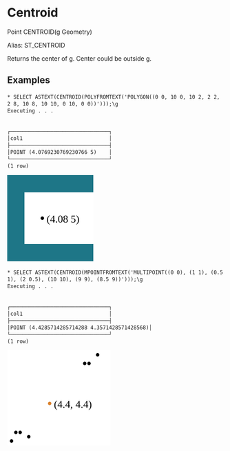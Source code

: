 # Centroid #

Point CENTROID(g Geometry)

Alias: ST_CENTROID

Returns the center of g. Center could be outside g.

## Examples ##

    * SELECT ASTEXT(CENTROID(POLYFROMTEXT('POLYGON((0 0, 10 0, 10 2, 2 2, 2 8, 10 8, 10 10, 0 10, 0 0))')));\g
    Executing . . .


    ┌────────────────────────────────┐
    │col1                            │
    ├────────────────────────────────┤
    │POINT (4.0769230769230766 5)    │
    └────────────────────────────────┘
    (1 row)

![CentroidPolygon](centroid.svg)

    * SELECT ASTEXT(CENTROID(MPOINTFROMTEXT('MULTIPOINT((0 0), (1 1), (0.5 1), (2 0.5), (10 10), (9 9), (8.5 9))')));\g
    Executing . . .


    ┌────────────────────────────────┐
    │col1                            │
    ├────────────────────────────────┤
    │POINT (4.4285714285714288 4.3571428571428568)│
    └────────────────────────────────┘
    (1 row)

![CentroidMultipoint](centroid2.svg)
